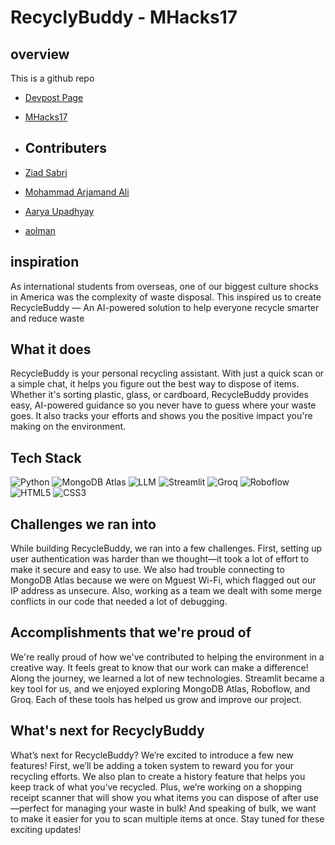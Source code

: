 # RecyclyBuddy - MHacks17

## overview
This is a github repo

-  [Devpost Page](https://devpost.com/software/720366?ref_content=user-portfolio&ref_feature=in_progress)
- [MHacks17](https://www.mhacks.org/)

- ## Contributers
- [Ziad Sabri](https://github.com/zsabri91)
- [Mohammad Arjamand Ali](https://github.com/Mohammad4844)
- [Aarya Upadhyay](https://github.com/AUMichiganFan)
- [aolman](https://github.com/aolman)


## inspiration
As international students from overseas, one of our biggest culture shocks in America was the complexity of waste disposal. This inspired us to create RecycleBuddy — An AI-powered solution to help everyone recycle smarter and reduce waste


## What it does
RecycleBuddy is your personal recycling assistant. With just a quick scan or a simple chat, it helps you figure out the best way to dispose of items. Whether it's sorting plastic, glass, or cardboard, RecycleBuddy provides easy, AI-powered guidance so you never have to guess where your waste goes. It also tracks your efforts and shows you the positive impact you're making on the environment.


## Tech Stack
![Python](https://img.shields.io/badge/Python-3776AB?style=for-the-badge&logo=python&logoColor=white)
![MongoDB Atlas](https://img.shields.io/badge/MongoDB_Atlas-47A248?style=for-the-badge&logo=mongodb&logoColor=white)
![LLM](https://img.shields.io/badge/LLM-Large_Language_Model-blueviolet?style=for-the-badge)
![Streamlit](https://img.shields.io/badge/Streamlit-FF4B4B?style=for-the-badge&logo=streamlit&logoColor=white)
![Groq](https://img.shields.io/badge/Groq-black?style=for-the-badge&logo=groq&logoColor=white)
![Roboflow](https://img.shields.io/badge/Roboflow-00C0A3?style=for-the-badge&logo=roboflow&logoColor=white)
![HTML5](https://img.shields.io/badge/HTML5-E34F26?style=for-the-badge&logo=html5&logoColor=white)
![CSS3](https://img.shields.io/badge/CSS3-1572B6?style=for-the-badge&logo=css3&logoColor=white)




## Challenges we ran into
While building RecycleBuddy, we ran into a few challenges. First, setting up user authentication was harder than we thought—it took a lot of effort to make it secure and easy to use. We also had trouble connecting to MongoDB Atlas because we were on Mguest Wi-Fi, which flagged out our IP address as unsecure. Also, working as a team we dealt with some merge conflicts in our code that needed a lot of debugging.


## Accomplishments that we're proud of
We're really proud of how we've contributed to helping the environment in a creative way. It feels great to know that our work can make a difference! Along the journey, we learned a lot of new technologies. Streamlit became a key tool for us, and we enjoyed exploring MongoDB Atlas, Roboflow, and Groq. Each of these tools has helped us grow and improve our project.


## What's next for RecyclyBuddy
What’s next for RecycleBuddy? We’re excited to introduce a few new features! First, we’ll be adding a token system to reward you for your recycling efforts. We also plan to create a history feature that helps you keep track of what you’ve recycled. Plus, we’re working on a shopping receipt scanner that will show you what items you can dispose of after use—perfect for managing your waste in bulk! And speaking of bulk, we want to make it easier for you to scan multiple items at once. Stay tuned for these exciting updates!



